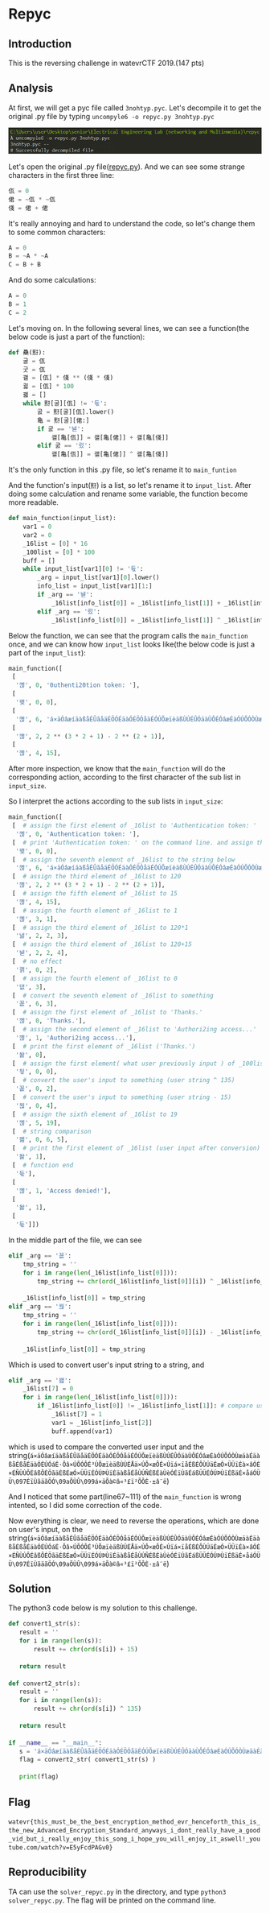 # Repyc
## Introduction

This is the reversing challenge in watevrCTF 2019.(147 pts)

## Analysis

At first, we will get a pyc file called ```3nohtyp.pyc```. Let's decompile it to get the original .py file by typing ```uncompyle6 -o repyc.py 3nohtyp.pyc``` 

![image](https://github.com/tomchean/ctf_writeup/blob/master/Final_Demo/repyc/img/decompile.png)

Let's open the original .py file([repyc.py](https://github.com/tomchean/ctf_writeup/blob/master/Final_Demo/repyc/src/original_repyc.py)). And we can see some strange characters in the first three line:
```python
佤 = 0
侰 = ~佤 * ~佤
俴 = 侰 + 侰
```
It's really annoying and hard to understand the code, so let's change them to some common characters:

```python
A = 0
B = ~A * ~A
C = B + B
```
And do some calculations:

```python
A = 0
B = 1
C = 2
```

Let's moving on. In the following several lines, we can see a function(the below code is just a part of the function):

```python
def 䯂(䵦):
    굴 = 佤
    굿 = 佤
    괠 = [佤] * 俴 ** (俴 * 俴)
    궓 = [佤] * 100
    괣 = []
    while 䵦[굴][佤] != '듃':
        굸 = 䵦[굴][佤].lower()
        亀 = 䵦[굴][侰:]
        if 굸 == '뉃':
            괠[亀[佤]] = 괠[亀[侰]] + 괠[亀[俴]]
        elif 굸 == '렀':
            괠[亀[佤]] = 괠[亀[侰]] ^ 괠[亀[俴]]
```

It's the only function in this .py file, so let's rename it to ```main_funtion```

And the function's input(```䵦```) is a list, so let's rename it to ```input_list```. After doing some calculation and rename some variable, the function become more readable.

```python
def main_function(input_list):
    var1 = 0
    var2 = 0
    _16list = [0] * 16
    _100list = [0] * 100
    buff = []
    while input_list[var1][0] != '듃':
        _arg = input_list[var1][0].lower()
        info_list = input_list[var1][1:]
        if _arg == '뉃':
            _16list[info_list[0]] = _16list[info_list[1]] + _16list[info_list[2]]
        elif _arg == '렀':
            _16list[info_list[0]] = _16list[info_list[1]] ^ _16list[info_list[2]]
```
Below the function, we can see that the program calls the ```main_function``` once, and we can know how ```input_list``` looks like(the below code is just a part of the ```input_list```):

```python
main_function([
 [
  '꼖', 0, '0uthenti20tion token: '],
 [
  '꽺', 0, 0],
 [
  '꼖', 6, 'á×äÓâæíäàßåÉÛãåäÉÖÓÉäàÓÉÖÓåäÉÓÚÕæïèäßÙÚÉÛÓäàÙÔÉÓâæÉàÓÚÕÓÒÙæäàÉäàßåÉßåÉäàÓÉÚÓáÉ·Ôâ×ÚÕÓÔÉ³ÚÕæïèäßÙÚÉÅä×ÚÔ×æÔÉ×Úïá×ïåÉßÉÔÙÚäÉæÓ×ÜÜïÉà×âÓÉ×ÉÑÙÙÔÉâßÔÉÖãäÉßÉæÓ×ÜÜïÉÓÚÞÙïÉäàßåÉåÙÚÑÉßÉàÙèÓÉïÙãÉáßÜÜÉÓÚÞÙïÉßäÉ×åáÓÜÜ\x97ÉïÙãäãÖÓ\x90ÕÙÛ\x99á×äÕà©â«³£ï²ÕÔÈ·±â¨ë'],
 [
  '꼖', 2, 2 ** (3 * 2 + 1) - 2 ** (2 + 1)],
 [
  '꼖', 4, 15],
 ```
 
After more inspection, we know that the ```main_function``` will do the corresponding action, according to the first character of the sub list in ```input_size```.

So I interpret the actions according to  the sub lists in ```input_size```:

```python
main_function([
 [  # assign the first element of _16list to 'Authentication token: '
  '꼖', 0, 'Authentication token: '],   
 [  # print 'Authentication token: ' on the command line. and assign the first element of _100list to what user type
  '꽺', 0, 0],  
 [  # assign the seventh element of _16list to the string below
  '꼖', 6, 'á×äÓâæíäàßåÉÛãåäÉÖÓÉäàÓÉÖÓåäÉÓÚÕæïèäßÙÚÉÛÓäàÙÔÉÓâæÉàÓÚÕÓÒÙæäàÉäàßåÉßåÉäàÓÉÚÓáÉ·Ôâ×ÚÕÓÔÉ³ÚÕæïèäßÙÚÉÅä×ÚÔ×æÔÉ×Úïá×ïåÉßÉÔÙÚäÉæÓ×ÜÜïÉà×âÓÉ×ÉÑÙÙÔÉâßÔÉÖãäÉßÉæÓ×ÜÜïÉÓÚÞÙïÉäàßåÉåÙÚÑÉßÉàÙèÓÉïÙãÉáßÜÜÉÓÚÞÙïÉßäÉ×åáÓÜÜ\097ÉïÙãäãÖÓ\09aÕÙÛ\099á×äÕà©â«³£ï²ÕÔÈ·±â¨ë'],
 [  # assign the third element of _16list to 120
  '꼖', 2, 2 ** (3 * 2 + 1) - 2 ** (2 + 1)],
 [  # assign the fifth element of _16list to 15
  '꼖', 4, 15],
 [  # assign the fourth element of _16list to 1
  '꼖', 3, 1],
 [  # assign the third element of _16list to 120*1
  '냃', 2, 2, 3],
 [  # assign the third element of _16list to 120+15
  '뉃', 2, 2, 4],
 [  # no effect
  '괡', 0, 2],
 [  # assign the fourth element of _16list to 0
  '댒', 3],
 [  # convert the seventh element of _16list to something
  '꾮', 6, 3],
 [  # assign the first element of _16list to 'Thanks.'
  '꼖', 0, 'Thanks.'],
 [  # assign the second element of _16list to 'Authori2ing access...'
  '꼖', 1, 'Authori2ing access...'],
 [  # print the first element of _16list ('Thanks.')
  '돯', 0],
 [  # assign the first element( what user previously input ) of _100list to the first element of _16list 
  '딓', 0, 0],
 [  # convert the user's input to something (user string ^ 135)
  '꾮', 0, 2],  
 [  # convert the user's input to something (user string - 15)
  '꿚', 0, 4],
 [  # assign the sixth element of _16list to 19
  '꼖', 5, 19],
 [  # string comparison
  '꽲', 0, 6, 5],
 [  # print the first element of _16list (user input after conversion)
  '돯', 1],
 [  # function end
  '듃'],
 [  
  '꼖', 1, 'Access denied!'],
 [
  '돯', 1],
 [
  '듃']])
  ```
In the middle part of the file, we can see

```python
elif _arg == '꾮':
    tmp_string = ''
    for i in range(len(_16list[info_list[0]])):
        tmp_string += chr(ord(_16list[info_list[0]][i]) ^ _16list[info_list[1]])

    _16list[info_list[0]] = tmp_string
elif _arg == '꿚':
    tmp_string = ''
    for i in range(len(_16list[info_list[0]])):
        tmp_string += chr(ord(_16list[info_list[0]][i]) - _16list[info_list[1]])

    _16list[info_list[0]] = tmp_string
```

Which is used to convert user's input string to a string, and


```python
elif _arg == '꽲': 
    _16list[7] = 0
    for i in range(len(_16list[info_list[0]])):
        if _16list[info_list[0]] != _16list[info_list[1]]: # compare user's input and the s string
            _16list[7] = 1
            var1 = _16list[info_list[2]] 
            buff.append(var1)
```

which is used to compare the converted user input and the string(```á×äÓâæíäàßåÉÛãåäÉÖÓÉäàÓÉÖÓåäÉÓÚÕæïèäßÙÚÉÛÓäàÙÔÉÓâæÉàÓÚÕÓÒÙæäàÉäàßåÉßåÉäàÓÉÚÓáÉ·Ôâ×ÚÕÓÔÉ³ÚÕæïèäßÙÚÉÅä×ÚÔ×æÔÉ×Úïá×ïåÉßÉÔÙÚäÉæÓ×ÜÜïÉà×âÓÉ×ÉÑÙÙÔÉâßÔÉÖãäÉßÉæÓ×ÜÜïÉÓÚÞÙïÉäàßåÉåÙÚÑÉßÉàÙèÓÉïÙãÉáßÜÜÉÓÚÞÙïÉßäÉ×åáÓÜÜ\097ÉïÙãäãÖÓ\09aÕÙÛ\099á×äÕà©â«³£ï²ÕÔÈ·±â¨ë```)

And I noticed that some part(line67~111) of the ```main_function``` is wrong intented, so I did some correction of the code.

Now everything is clear, we need to reverse the operations, which are done on user's input, on the string(```á×äÓâæíäàßåÉÛãåäÉÖÓÉäàÓÉÖÓåäÉÓÚÕæïèäßÙÚÉÛÓäàÙÔÉÓâæÉàÓÚÕÓÒÙæäàÉäàßåÉßåÉäàÓÉÚÓáÉ·Ôâ×ÚÕÓÔÉ³ÚÕæïèäßÙÚÉÅä×ÚÔ×æÔÉ×Úïá×ïåÉßÉÔÙÚäÉæÓ×ÜÜïÉà×âÓÉ×ÉÑÙÙÔÉâßÔÉÖãäÉßÉæÓ×ÜÜïÉÓÚÞÙïÉäàßåÉåÙÚÑÉßÉàÙèÓÉïÙãÉáßÜÜÉÓÚÞÙïÉßäÉ×åáÓÜÜ\097ÉïÙãäãÖÓ\09aÕÙÛ\099á×äÕà©â«³£ï²ÕÔÈ·±â¨ë```)
 
 ## Solution
 
 The python3 code below is my solution to this challenge.
 ```python
 def convert1_str(s):
    result = ''
    for i in range(len(s)):
        result += chr(ord(s[i]) + 15)

    return result

def convert2_str(s):
    result = ''
    for i in range(len(s)):
        result += chr(ord(s[i]) ^ 135)

    return result

if __name__ == "__main__":
    s = 'á×äÓâæíäàßåÉÛãåäÉÖÓÉäàÓÉÖÓåäÉÓÚÕæïèäßÙÚÉÛÓäàÙÔÉÓâæÉàÓÚÕÓÒÙæäàÉäàßåÉßåÉäàÓÉÚÓáÉ·Ôâ×ÚÕÓÔÉ³ÚÕæïèäßÙÚÉÅä×ÚÔ×æÔÉ×Úïá×ïåÉßÉÔÙÚäÉæÓ×ÜÜïÉà×âÓÉ×ÉÑÙÙÔÉâßÔÉÖãäÉßÉæÓ×ÜÜïÉÓÚÞÙïÉäàßåÉåÙÚÑÉßÉàÙèÓÉïÙãÉáßÜÜÉÓÚÞÙïÉßäÉ×åáÓÜÜ\x97ÉïÙãäãÖÓ\x9aÕÙÛ\x99á×äÕà©â«³£ï²ÕÔÈ·±â¨ë'
    flag = convert2_str( convert1_str(s) )

    print(flag)
```

## Flag

```watevr{this_must_be_the_best_encryption_method_evr_henceforth_this_is_the_new_Advanced_Encryption_Standard_anyways_i_dont_really_have_a_good_vid_but_i_really_enjoy_this_song_i_hope_you_will_enjoy_it_aswell!_youtube.com/watch?v=E5yFcdPAGv0}```
 
## Reproducibility
TA can use the ```solver_repyc.py``` in the directory, and type ```python3 solver_repyc.py```. The flag will be printed on the command line.
